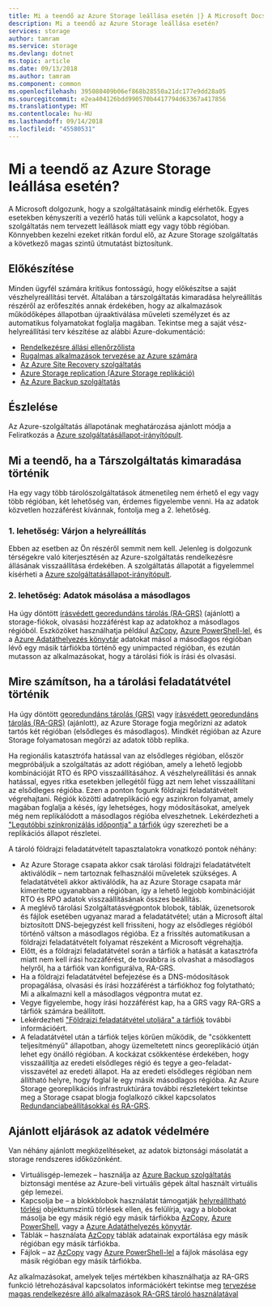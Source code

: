 ```yaml
---
title: Mi a teendő az Azure Storage leállása esetén |} A Microsoft Docs
description: Mi a teendő az Azure Storage leállása esetén?
services: storage
author: tamram
ms.service: storage
ms.devlang: dotnet
ms.topic: article
ms.date: 09/13/2018
ms.author: tamram
ms.component: common
ms.openlocfilehash: 395080409b06ef868b28550a21dc177e9dd28a05
ms.sourcegitcommit: e2ea404126bdd990570b4417794d63367a417856
ms.translationtype: MT
ms.contentlocale: hu-HU
ms.lasthandoff: 09/14/2018
ms.locfileid: "45580531"
---
```

# <a name="what-to-do-if-an-azure-storage-outage-occurs"></a>Mi a teendő az Azure Storage leállása esetén?
A Microsoft dolgozunk, hogy a szolgáltatásaink mindig elérhetők. Egyes esetekben kényszeríti a vezérlő hatás túli velünk a kapcsolatot, hogy a szolgáltatás nem tervezett leállások miatt egy vagy több régióban. Könnyebben kezelni ezeket ritkán fordul elő, az Azure Storage szolgáltatás a következő magas szintű útmutatást biztosítunk.

## <a name="how-to-prepare"></a>Előkészítése
Minden ügyfél számára kritikus fontosságú, hogy előkészítse a saját vészhelyreállítási tervét. Általában a társzolgáltatás kimaradása helyreállítás részéről az erőfeszítés annak érdekében, hogy az alkalmazások működőképes állapotban újraaktiválása műveleti személyzet és az automatikus folyamatokat foglalja magában. Tekintse meg a saját vész-helyreállítási terv készítése az alábbi Azure-dokumentáció:

* [Rendelkezésre állási ellenőrzőlista](https://docs.microsoft.com/azure/architecture/checklist/availability)
* [Rugalmas alkalmazások tervezése az Azure számára](https://docs.microsoft.com/azure/architecture/resiliency/)
* [Az Azure Site Recovery szolgáltatás](https://azure.microsoft.com/services/site-recovery/)
* [Azure Storage replication (Azure Storage replikáció)](https://docs.microsoft.com/azure/storage/common/storage-redundancy)
* [Az Azure Backup szolgáltatás](https://azure.microsoft.com/services/backup/)

## <a name="how-to-detect"></a>Észlelése
Az Azure-szolgáltatás állapotának meghatározása ajánlott módja a Feliratkozás a [Azure szolgáltatásállapot-irányítópult](https://azure.microsoft.com/status/).

## <a name="what-to-do-if-a-storage-outage-occurs"></a>Mi a teendő, ha a Társzolgáltatás kimaradása történik
Ha egy vagy több tárolószolgáltatások átmenetileg nem érhető el egy vagy több régióban, két lehetőség van, érdemes figyelembe venni. Ha az adatok közvetlen hozzáférést kívánnak, fontolja meg a 2. lehetőség.

### <a name="option-1-wait-for-recovery"></a>1. lehetőség: Várjon a helyreállítás
Ebben az esetben az Ön részéről semmit nem kell. Jelenleg is dolgozunk térségekre való kiterjesztésén az Azure-szolgáltatás rendelkezésre állásának visszaállítása érdekében. A szolgáltatás állapotát a figyelemmel kísérheti a [Azure szolgáltatásállapot-irányítópult](https://azure.microsoft.com/status/).

### <a name="option-2-copy-data-from-secondary"></a>2. lehetőség: Adatok másolása a másodlagos
Ha úgy döntött [írásvédett georedundáns tárolás (RA-GRS)](storage-redundancy-grs.md#read-access-geo-redundant-storage) (ajánlott) a storage-fiókok, olvasási hozzáférést kap az adatokhoz a másodlagos régióból. Eszközöket használhatja például [AzCopy](storage-use-azcopy.md), [Azure PowerShell-lel](storage-powershell-guide-full.md), és a [Azure Adatáthelyezés könyvtár](https://azure.microsoft.com/blog/introducing-azure-storage-data-movement-library-preview-2/) adatokat másol a másodlagos régióban lévő egy másik tárfiókba történő egy unimpacted régióban, és ezután mutasson az alkalmazásokat, hogy a tárolási fiók is írási és olvasási.

## <a name="what-to-expect-if-a-storage-failover-occurs"></a>Mire számítson, ha a tárolási feladatátvétel történik
Ha úgy döntött [georedundáns tárolás (GRS)](storage-redundancy-grs.md) vagy [írásvédett georedundáns tárolás (RA-GRS)](storage-redundancy-grs.md#read-access-geo-redundant-storage) (ajánlott), az Azure Storage fogja megőrizni az adatok tartós két régióban (elsődleges és másodlagos). Mindkét régióban az Azure Storage folyamatosan megőrzi az adatok több replika.

Ha regionális katasztrófa hatással van az elsődleges régióban, először megpróbáljuk a szolgáltatás az adott régióban, amely a lehető legjobb kombinációját RTO és RPO visszaállításához. A vészhelyreállítási és annak hatással, egyes ritka esetekben jellegétől függ azt nem lehet visszaállítani az elsődleges régióba. Ezen a ponton fogunk földrajzi feladatátvételt végrehajtani. Régiók közötti adatreplikáció egy aszinkron folyamat, amely magában foglalja a késés, így lehetséges, hogy módosításokat, amelyek még nem replikálódott a másodlagos régióba elveszhetnek. Lekérdezheti a ["Legutóbbi szinkronizálás időpontja" a tárfiók](https://blogs.msdn.microsoft.com/windowsazurestorage/2013/12/11/windows-azure-storage-redundancy-options-and-read-access-geo-redundant-storage/) úgy szerezheti be a replikációs állapot részletei.

A tároló földrajzi feladatátvételt tapasztalatokra vonatkozó pontok néhány:

* Az Azure Storage csapata akkor csak tárolási földrajzi feladatátvételt aktiválódik – nem tartoznak felhasználói műveletek szükséges. A feladatátvételi akkor aktiválódik, ha az Azure Storage csapata már kimerítette ugyanabban a régióban, így a lehető legjobb kombinációját RTO és RPO adatok visszaállításának összes beállítás.
* A meglévő tárolási Szolgáltatásvégpontok blobok, táblák, üzenetsorok és fájlok esetében ugyanaz marad a feladatátvétel; után a Microsoft által biztosított DNS-bejegyzést kell frissíteni, hogy az elsődleges régióból történő váltson a másodlagos régióba. Ez a frissítés automatikusan a földrajzi feladatátvételt folyamat részeként a Microsoft végrehajtja.
* Előtt, és a földrajzi feladatátvétel során a tárfiók a hatását a katasztrófa miatt nem kell írási hozzáférést, de továbbra is olvashat a másodlagos helyről, ha a tárfiók van konfigurálva, RA-GRS.
* Ha a földrajzi feladatátvétel befejezése és a DNS-módosítások propagálása, olvasási és írási hozzáférést a tárfiókhoz fog folytatható; Mi a alkalmazni kell a másodlagos végpontra mutat ez. 
* Vegye figyelembe, hogy írási hozzáférést kap, ha a GRS vagy RA-GRS a tárfiók számára beállított. 
* Lekérdezheti ["Földrajzi feladatátvétel utoljára" a tárfiók](https://msdn.microsoft.com/library/azure/ee460802.aspx) további információért.
* A feladatátvétel után a tárfiók teljes körűen működik, de "csökkentett teljesítményű" állapotban, ahogy üzemeltetett nincs georeplikáció útján lehet egy önálló régióban. A kockázat csökkentése érdekében, hogy visszaállítja az eredeti elsődleges régió és tegye a geo-feladat-visszavétel az eredeti állapot. Ha az eredeti elsődleges régióban nem állítható helyre, hogy foglal le egy másik másodlagos régióba.
  Az Azure Storage georeplikációs infrastruktúrára további részletekért tekintse meg a Storage csapat blogja foglalkozó cikkel kapcsolatos [Redundanciabeállításokkal és RA-GRS](https://blogs.msdn.microsoft.com/windowsazurestorage/2013/12/11/windows-azure-storage-redundancy-options-and-read-access-geo-redundant-storage/).

## <a name="best-practices-for-protecting-your-data"></a>Ajánlott eljárások az adatok védelmére
Van néhány ajánlott megközelítéseket, az adatok biztonsági másolatát a storage rendszeres időközönként.

* Virtuálisgép-lemezek – használja az [Azure Backup szolgáltatás](https://azure.microsoft.com/services/backup/) biztonsági mentése az Azure-beli virtuális gépek által használt virtuális gép lemezei.
* Kapcsolja be – a blokkblobok használatát támogatják [helyreállítható törlési](../blobs/storage-blob-soft-delete.md) objektumszintű törlések ellen, és felülírja, vagy a blobokat másolja be egy másik régió egy másik tárfiókba [AzCopy](storage-use-azcopy.md), [Azure PowerShell](storage-powershell-guide-full.md), vagy a [Azure Adatáthelyezés könyvtár](https://azure.microsoft.com/blog/introducing-azure-storage-data-movement-library-preview-2/).
* Táblák – használata [AzCopy](storage-use-azcopy.md) táblák adatainak exportálása egy másik régióban egy másik tárfiókba.
* Fájlok – az [AzCopy](storage-use-azcopy.md) vagy [Azure PowerShell-lel](storage-powershell-guide-full.md) a fájlok másolása egy másik régióban egy másik tárfiókba.

Az alkalmazásokat, amelyek teljes mértékben kihasználhatja az RA-GRS funkció létrehozásával kapcsolatos információkért tekintse meg [tervezése magas rendelkezésre álló alkalmazások RA-GRS tároló használatával](../storage-designing-ha-apps-with-ragrs.md)
